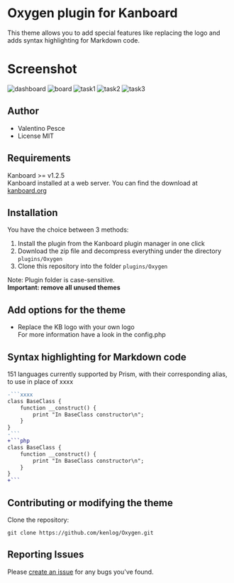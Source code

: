 # Oxygen plugin for Kanboard

This theme allows you to add special features like replacing the logo and adds syntax highlighting for Markdown code.

# Screenshot
![dashboard](https://user-images.githubusercontent.com/11728231/43210070-7cc977d0-902e-11e8-8642-721fb5a27213.jpg)
![board](https://user-images.githubusercontent.com/11728231/43210076-7f6f941a-902e-11e8-99a6-bda107345c7b.jpg)
![task1](https://user-images.githubusercontent.com/11728231/43210080-80be464a-902e-11e8-8c78-b39da8667a0a.jpg)
![task2](https://user-images.githubusercontent.com/11728231/43210082-82032d18-902e-11e8-9248-7512ed04e954.jpg)
![task3](https://user-images.githubusercontent.com/11728231/43210086-83afb302-902e-11e8-9024-102c00923661.jpg)

Author
------------
- Valentino Pesce
- License MIT

Requirements
------------
Kanboard >= v1.2.5  
Kanboard installed at a web server.
You can find the download at [kanboard.org](https://kanboard.org/)

Installation
------------
You have the choice between 3 methods:

1. Install the plugin from the Kanboard plugin manager in one click
2. Download the zip file and decompress everything under the directory `plugins/Oxygen`
3. Clone this repository into the folder `plugins/Oxygen`

Note: Plugin folder is case-sensitive.  
**Important: remove all unused themes**

Add options for the theme
------------
- Replace the KB logo with your own logo  
For more information have a look in the config.php

Syntax highlighting for Markdown code
------------
151 languages currently supported by Prism, with their corresponding alias, to use in place of xxxx
 
```diff
-```xxxx
class BaseClass {
    function __construct() {
        print "In BaseClass constructor\n";
    }
}
-```
+```php
class BaseClass {
    function __construct() {
        print "In BaseClass constructor\n";
    }
}
+```
```
Contributing or modifying the theme
------------
Clone the repository: 
```console 
git clone https://github.com/kenlog/Oxygen.git
```
Reporting Issues
------------
Please [create an issue](https://github.com/kenlog/Oxygen/issues) for any bugs you've found.
